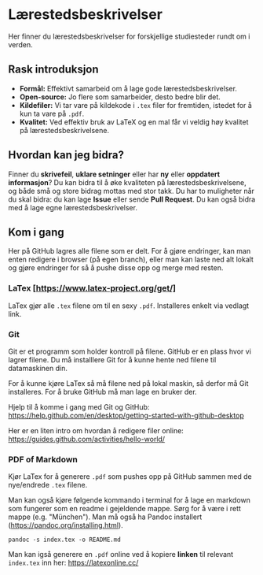 # Lærestedsbeskrivelser

Her finner du lærestedsbeskrivelser for forskjellige studiesteder rundt om i verden.


## Rask introduksjon

- **Formål:** Effektivt samarbeid om å lage gode lærestedsbeskrivelser.
- **Open-source:** Jo flere som samarbeider, desto bedre blir det.
- **Kildefiler:** Vi tar vare på kildekode i `.tex` filer for fremtiden, istedet for å kun ta vare på `.pdf`.
- **Kvalitet:** Ved effektiv bruk av LaTeX og en mal får vi veldig høy kvalitet på lærestedsbeskrivelsene.


## Hvordan kan jeg bidra?
Finner du **skrivefeil**, **uklare setninger** eller har **ny** eller **oppdatert informasjon**?
Du kan bidra til å øke kvaliteten på lærestedsbeskrivelsene, og både små og store bidrag mottas med stor takk.
Du har to muligheter når du skal bidra: du kan lage **Issue** eller sende **Pull Request**. 
Du kan også bidra med å lage egne lærestedsbeskrivelser.


## Kom i gang
Her på GitHub lagres alle filene som er delt.
For å gjøre endringer, kan man enten redigere i browser (på egen branch), eller man kan laste ned alt lokalt og gjøre endringer for så å pushe disse opp og merge med resten.


### LaTex [https://www.latex-project.org/get/]
LaTex gjør alle `.tex` filene om til en sexy `.pdf`.
Installeres enkelt via vedlagt link.


### Git
Git er et programm som holder kontroll på filene.
GitHub er en plass hvor vi lagrer filene.
Du må installlere Git for å kunne hente ned filene til datamaskinen din.

For å kunne kjøre LaTex så må filene ned på lokal maskin, så derfor må Git installeres.
For å bruke GitHub må man lage en bruker der.

Hjelp til å komme i gang med Git og GitHub:
https://help.github.com/en/desktop/getting-started-with-github-desktop

Her er en liten intro om hvordan å redigere filer online:
https://guides.github.com/activities/hello-world/


### PDF of Markdown
Kjør LaTex for å generere `.pdf` som pushes opp på GitHub sammen med de nye/endrede `.tex` filene.

Man kan også kjøre følgende kommando i terminal for å lage en markdown som fungerer som en readme i gejeldende mappe. 
Sørg for å være i rett mappe (e.g. "München"). 
Man må også ha Pandoc installert (https://pandoc.org/installing.html).

```shell
pandoc -s index.tex -o README.md
```
Man kan igså generere en `.pdf` online ved å kopiere **linken** til relevant `index.tex` inn her:
https://latexonline.cc/

